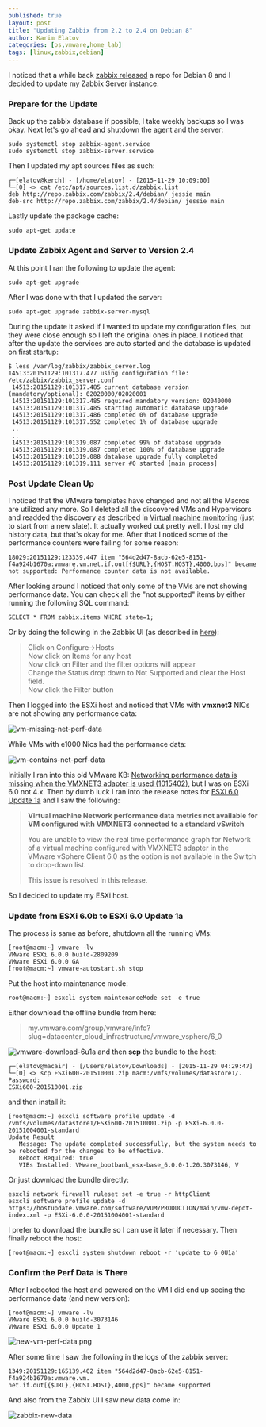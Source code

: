 ```yaml
---
published: true
layout: post
title: "Updating Zabbix from 2.2 to 2.4 on Debian 8"
author: Karim Elatov
categories: [os,vmware,home_lab]
tags: [linux,zabbix,debian]
---
```

I noticed that a while back [zabbix released](https://support.zabbix.com/browse/ZBX-9629) a repo for Debian 8 and I decided to update my Zabbix Server instance.

### Prepare for the Update
Back up the zabbix database if possible, I take weekly backups so I was okay. Next let's go ahead and shutdown the agent and the server:

	sudo systemctl stop zabbix-agent.service
	sudo systemctl stop zabbix-server.service

Then I updated my apt sources files as such:

	┌─[elatov@kerch] - [/home/elatov] - [2015-11-29 10:09:00]
	└─[0] <> cat /etc/apt/sources.list.d/zabbix.list
	deb http://repo.zabbix.com/zabbix/2.4/debian/ jessie main
	deb-src http://repo.zabbix.com/zabbix/2.4/debian/ jessie main
	
Lastly update the package cache:

	sudo apt-get update

### Update Zabbix Agent and Server to Version 2.4
At this point I ran the following to update the agent:

	sudo apt-get upgrade

After I was done with that I updated the server:

	sudo apt-get upgrade zabbix-server-mysql
	
During the update it asked if I wanted to update my configuration files, but they were close enough so I left the original ones in place. I noticed that after the update the services are auto started and the database is updated on first startup:

	$ less /var/log/zabbix/zabbix_server.log
	14513:20151129:101317.477 using configuration file: /etc/zabbix/zabbix_server.conf
	 14513:20151129:101317.485 current database version (mandatory/optional): 02020000/02020001
	 14513:20151129:101317.485 required mandatory version: 02040000
	 14513:20151129:101317.485 starting automatic database upgrade
	 14513:20151129:101317.486 completed 0% of database upgrade
	 14513:20151129:101317.552 completed 1% of database upgrade
	 ..
	 ..
	 14513:20151129:101319.087 completed 99% of database upgrade
	 14513:20151129:101319.087 completed 100% of database upgrade
	 14513:20151129:101319.088 database upgrade fully completed
	 14513:20151129:101319.111 server #0 started [main process]
	 
### Post Update Clean Up

I noticed that the VMware templates have changed and not all the Macros are utilized any more. So I deleted all the discovered VMs and Hypervisors and readded the discovery as described in [Virtual machine monitoring](https://www.zabbix.com/documentation/2.4/manual/vm_monitoring) (just to start from a new slate). It actually worked out pretty well. I lost my old history data, but that's okay for me. After that I noticed some of the performance counters were failing for some reason:

	18029:20151129:123339.447 item "564d2d47-8acb-62e5-8151-f4a924b1670a:vmware.vm.net.if.out[{$URL},{HOST.HOST},4000,bps]" became not supported: Performance counter data is not available.

After looking around I noticed that only some of the VMs are not showing performance data. You can check all the "not supported" items by either running the following SQL command:

	SELECT * FROM zabbix.items WHERE state=1;
	
Or by doing the following in the Zabbix UI (as described in [here](https://www.zabbix.com/forum/showthread.php?p=174743)):

> Click on Configure->Hosts<br /> 
> Now click on Items for any host<br /> 
> Now click on Filter and the filter options will appear<br /> 
> Change the Status drop down to Not Supported and clear the Host field.<br /> 
> Now click the Filter button

Then I logged into the ESXi host and noticed that VMs with **vmxnet3** NICs are not showing any performance data:

![vm-missing-net-perf-data](https://seacloud.cc/d/480b5e8fcd/files/?p=/zabbix-to-24/vm-missing-net-perf-data.png&raw=1)

While VMs with e1000 Nics had the performance data:

![vm-contains-net-perf-data](https://seacloud.cc/d/480b5e8fcd/files/?p=/zabbix-to-24/vm-contains-net-perf-data.png&raw=1)

Initially I ran into this old VMware KB: [Networking performance data is missing when the VMXNET3 adapter is used (1015402)](http://kb.vmware.com/kb/1015402), but I was on ESXi 6.0 not 4.x. Then by dumb luck I ran into the release notes for [ESXi 6.0 Update 1a](http://pubs.vmware.com/Release_Notes/en/vsphere/60/vsphere-esxi-60u1-release-notes.html#rnetworkingissues) and I saw the following:

> **Virtual machine Network performance data metrics not available for VM configured with VMXNET3 connected to a standard vSwitch**
> 
> You are unable to view the real time performance graph for Network of a virtual machine configured with VMXNET3 adapter in the VMware vSphere Client 6.0 as the option is not available in the Switch to drop-down list. 
> 
> This issue is resolved in this release.

So I decided to update my ESXi host.

### Update from ESXi 6.0b to ESXi 6.0 Update 1a

The process is same as before, shutdown all the running VMs:

	[root@macm:~] vmware -lv
	VMware ESXi 6.0.0 build-2809209
	VMware ESXi 6.0.0 GA
	[root@macm:~] vmware-autostart.sh stop

Put the host into maintenance mode:

	root@macm:~] esxcli system maintenanceMode set -e true

Either download the offline bundle from here:

> my.vmware.com/group/vmware/info?slug=datacenter_cloud_infrastructure/vmware_vsphere/6_0

![vmware-download-6u1a](https://seacloud.cc/d/480b5e8fcd/files/?p=/zabbix-to-24/vmware-download-6u1a.png&raw=1)
and then **scp** the bundle to the host:

	┌─[elatov@macair] - [/Users/elatov/Downloads] - [2015-11-29 04:29:47]
	└─[0] <> scp ESXi600-201510001.zip macm:/vmfs/volumes/datastore1/.
	Password:
	ESXi600-201510001.zip

and then install it:

	[root@macm:~] esxcli software profile update -d /vmfs/volumes/datastore1/ESXi600-201510001.zip -p ESXi-6.0.0-20151004001-standard
	Update Result
	   Message: The update completed successfully, but the system needs to be rebooted for the changes to be effective.
	   Reboot Required: true
	   VIBs Installed: VMware_bootbank_esx-base_6.0.0-1.20.3073146, V


Or just download the bundle directly:

	esxcli network firewall ruleset set -e true -r httpClient
	esxcli software profile update -d https://hostupdate.vmware.com/software/VUM/PRODUCTION/main/vmw-depot-index.xml -p ESXi-6.0.0-20151004001-standard

I prefer to download the bundle so I can use it later if necessary. Then finally reboot the host:

	[root@macm:~] esxcli system shutdown reboot -r 'update_to_6_0U1a'
	
### Confirm the Perf Data is There
After I rebooted the host and powered on the VM I did end up seeing the performance data (and new version):

	[root@macm:~] vmware -lv
	VMware ESXi 6.0.0 build-3073146
	VMware ESXi 6.0.0 Update 1

![new-vm-perf-data.png](https://seacloud.cc/d/480b5e8fcd/files/?p=/zabbix-to-24/new-vm-perf-data.png&raw=1)


After some time I saw the following in the logs of the zabbix server:

	1349:20151129:165139.402 item "564d2d47-8acb-62e5-8151-f4a924b1670a:vmware.vm.
	net.if.out[{$URL},{HOST.HOST},4000,pps]" became supported
	
And also from the Zabbix UI I saw new data come in:

![zabbix-new-data](https://seacloud.cc/d/480b5e8fcd/files/?p=/zabbix-to-24/zabbix-new-data.png&raw=1)
